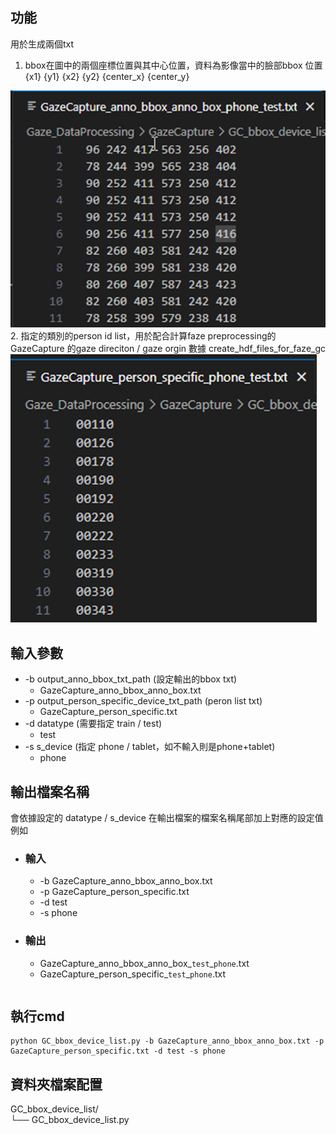 功能
---
用於生成兩個txt 
1. bbox在圖中的兩個座標位置與其中心位置，資料為影像當中的臉部bbox 位置 {x1} {y1} {x2} {y2} {center_x} {center_y}  
<img src="images/GazeCapture_anno_bbox_anno_box_phone_test.png" alt="alt text" />   
2. 指定的類別的person id list，用於配合計算faze preprocessing的GazeCapture 的gaze direciton / gaze orgin 數據  
create_hdf_files_for_faze_gc  
<img src="images/GazeCapture_person_specific_phone_test.png" alt="alt text" />  



輸入參數
---
- -b output_anno_bbox_txt_path (設定輸出的bbox txt)
  - GazeCapture_anno_bbox_anno_box.txt
- -p output_person_specific_device_txt_path (peron list txt)
  - GazeCapture_person_specific.txt
- -d datatype (需要指定 train / test)
  - test
- -s s_device (指定 phone / tablet，如不輸入則是phone+tablet)
  - phone


輸出檔案名稱
---
會依據設定的 datatype / s_device 在輸出檔案的檔案名稱尾部加上對應的設定值
例如
- ### 輸入 
  - -b GazeCapture_anno_bbox_anno_box.txt
  - -p GazeCapture_person_specific.txt 
  - -d test 
  - -s phone
- ### 輸出
  -  GazeCapture_anno_bbox_anno_box_`test`_`phone`.txt
  -  GazeCapture_person_specific_`test`_`phone`.txt

```

```
執行cmd
---
```
python GC_bbox_device_list.py -b GazeCapture_anno_bbox_anno_box.txt -p GazeCapture_person_specific.txt -d test -s phone
```


資料夾檔案配置
---
GC_bbox_device_list/  
└── GC_bbox_device_list.py 


